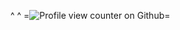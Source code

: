   ^                                                                                    ^
=![Profile view counter on Github](https://komarev.com/ghpvc/?username=Angel-0fDarkness)=
